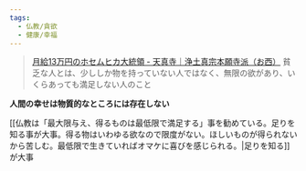 ```yaml
---
tags:
  - 仏教/貪欲
  - 健康/幸福
---
```

>[月給13万円のホセムヒカ大統領 - 天真寺｜浄土真宗本願寺派（お西）](https://tenshin.or.jp/archives/7512)
>貧乏な人とは、少ししか物を持っていない人ではなく、無限の欲があり、いくらあっても満足しない人のこと

**人間の幸せは物質的なところには存在しない**

[[仏教は「最大限与え、得るものは最低限で満足する」事を勧めている。足りを知る事が大事。得る物はいわゆる欲なので限度がない。ほしいものが得られないから苦しむ。最低限で生きていればオマケに喜びを感じられる。|足りを知る]]が大事

